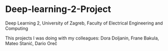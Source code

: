 # Deep-learning-2-Project

Deep Learning 2, University of Zagreb, Faculty of Electrical Engineering and Computing

This projects I was doing with my colleagues: Dora Doljanin, Frane Bakula, Mateo Stanić, Dario Oreč

